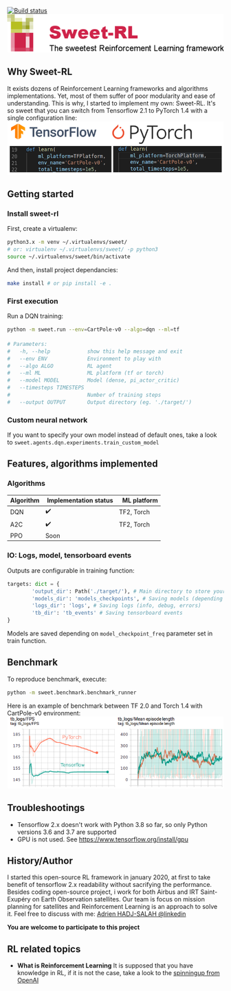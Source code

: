 
[![Build status](https://travis-ci.com/Hadjubuntu/sweet-rl.svg?branch=master)](https://travis-ci.com/Hadjubuntu/sweet-rl)<br />
![Sweet-RL](https://raw.githubusercontent.com/Hadjubuntu/sweet-rl/develop/misc/logo.png)

## Why Sweet-RL
 
It exists dozens of Reinforcement Learning frameworks and algorithms implementations.
Yet, most of them suffer of poor modularity and ease of understanding. This is why, I started to implement my own: Sweet-RL.
It's so sweet that you can switch from Tensorflow 2.1 to PyTorch 1.4 with a single configuration line:  
![Sweet-RL](https://raw.githubusercontent.com/Hadjubuntu/sweet-rl/develop/misc/ml-platform.png)


## Getting started

### Install sweet-rl  

First, create a virtualenv:  
```bash
python3.x -m venv ~/.virtualenvs/sweet/ 
# or: virtualenv ~/.virtualenvs/sweet/ -p python3
source ~/.virtualenvs/sweet/bin/activate
```
And then, install project dependancies:  
```bash
make install # or pip install -e .
```

### First execution  

Run a DQN training:  
```bash
python -m sweet.run --env=CartPole-v0 --algo=dqn --ml=tf

# Parameters:
#   -h, --help            show this help message and exit
#   --env ENV             Environment to play with
#   --algo ALGO           RL agent
#   --ml ML               ML platform (tf or torch)
#   --model MODEL         Model (dense, pi_actor_critic)
#   --timesteps TIMESTEPS
#                         Number of training steps
#   --output OUTPUT       Output directory (eg. './target/')
```

### Custom neural network

If you want to specify your own model instead of default ones, take a look to
`sweet.agents.dqn.experiments.train_custom_model`

## Features, algorithms implemented

### Algorithms
| Algorithm     | Implementation status |  ML platform  |
| ------------- | -------------         | ------------- |
| DQN | <g-emoji class="g-emoji" alias="heavy_check_mark" fallback-src="https://github.githubassets.com/images/icons/emoji/unicode/2714.png">✔️</g-emoji>  |  TF2, Torch |
| A2C           | <g-emoji class="g-emoji" alias="heavy_check_mark" fallback-src="https://github.githubassets.com/images/icons/emoji/unicode/2714.png">✔️</g-emoji>  |  TF2, Torch   |
| PPO           | Soon                  |               |


### IO: Logs, model, tensorboard events
Outputs are configurable in training function:
```python
targets: dict = {
        'output_dir': Path('./target/'), # Main directory to store your outputs
        'models_dir': 'models_checkpoints', # Saving models (depending on model_checkpoint_freq)
        'logs_dir': 'logs', # Saving logs (info, debug, errors)
        'tb_dir': 'tb_events' # Saving tensorboard events
}
```
Models are saved depending on `model_checkpoint_freq` parameter set in train function.

## Benchmark

To reproduce benchmark, execute:
```bash
python -m sweet.benchmark.benchmark_runner
```

Here is an example of benchmark between TF 2.0 and Torch 1.4 with CartPole-v0 environment:  
![Benchmark RL](https://raw.githubusercontent.com/Hadjubuntu/sweet-rl/develop/misc/bench-example.png)



## Troubleshootings

* Tensorflow 2.x doesn't work with Python 3.8 so far, so only Python versions 3.6 and 3.7 are supported
* GPU is not used. See https://www.tensorflow.org/install/gpu

## History/Author

I started this open-source RL framework in january 2020, at first to take benefit of tensorflow 2.x readability without sacrifying the performance.
Besides coding open-source project, i work for both Airbus and IRT Saint-Exupéry on Earth Observation satellites. Our team is focus on mission planning for satellites and Reinforcement Learning is an approach to solve it. Feel free to discuss with me: [Adrien HADJ-SALAH @linkedin](https://www.linkedin.com/in/adrien-hadj-salah-1b119462/)

**You are welcome to participate to this project**

## RL related topics

* **What is Reinforcement Learning**
It is supposed that you have knowledge in RL, if it is not the case, take a look to the [spinningup from OpenAI](https://spinningup.openai.com/en/latest/)